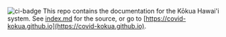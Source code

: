 ![ci-badge](https://github.com/covid-kokua/covid-kokua/workflows/Kokua-Hawai'i/badge.svg)
This repo contains the documentation for the Kōkua Hawai'i system. See [index.md](index.md) for the source, or go to [https://covid-kokua.github.io](https://covid-kokua.github.io).
